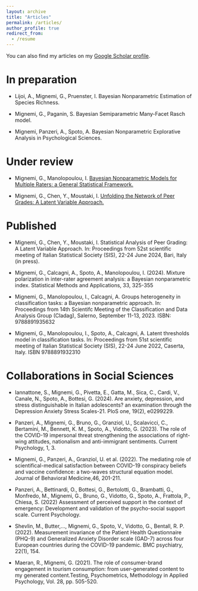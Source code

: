 ```yaml
---
layout: archive
title: "Articles"
permalink: /articles/
author_profile: true
redirect_from:
  - /resume
---
```

You can also find my articles on my [Google Scholar profile](https://scholar.google.com/citations?user=yvfdM3cAAAAJ&hl=it).

In preparation
======
- Lijoi, A., Mignemi, G., Pruenster, I. 
   Bayesian Nonparametric Estimation of Species Richness.
   
- Mignemi, G., Paganin, S.
   Bayesian Semiparametric Many-Facet Rasch model.
   
 - Mignemi, Panzeri, A., Spoto, A.
   Bayesian Nonparametric Explorative Analysis in Psychological Sciences.
     
Under review
======
- Mignemi, G., Manolopoulou, I. [Bayesian Nonparametric Models for Multiple Raters: a General Statistical Framework.](https://doi.org/10.48550/arXiv.2410.21498)

- Mignemi, G., Chen, Y., Moustaki, I. [Unfolding the Network of Peer Grades: A Latent Variable Approach.](https://doi.org/10.48550/arXiv.2410.14296)


Published
======
- Mignemi, G., Chen, Y., Moustaki, I. 
   Statistical Analysis of Peer Grading: A Latent Variable Approach. In: Proceedings from
52st scientific meeting of Italian Statistical Society (SIS), 22-24 June 2024, Bari, Italy (in press).
    
- Mignemi, G., Calcagni, A., Spoto, A., Manolopoulou, I. (2024). Mixture polarization in inter-rater agreement analysis: a Bayesian nonparametric index. Statistical Methods and Applications, 33, 325-355
 
- Mignemi, G., Manolopoulou, I., Calcagni, A. Groups heterogeneity in classification tasks: a Bayesian nonparametric approach. In: Proceedings from 14th Scientifc Meeting of the Classification and Data Analysis Group (Cladag), Salerno, September 11-13, 2023. ISBN: 9788891935632

- Mignemi, G., Manolopoulou, I., Spoto, A., Calcagni, A. Latent thresholds model in classification tasks. In: Proceedings from 51st scientific meeting of Italian Statistical Society (SIS), 22-24 June 2022, Caserta, Italy. ISBN 9788891932310  


Collaborations in Social Sciences
======
- Iannattone, S., Mignemi, G., Pivetta, E., Gatta, M., Sica, C., Cardi, V., Canale, N., Spoto, A., Bottesi, G. (2024). Are anxiety, depression, and stress distinguishable in Italian adolescents? an examination through the Depression Anxiety Stress Scales-21. PloS one, 19(2), e0299229.

- Panzeri, A., Mignemi, G., Bruno, G., Granziol, U., Scalavicci, C., Bertamini, M., Bennett, K. M., Spoto, A., Vidotto, G. (2023). The role of the COVID-19 impersonal threat strengthening the associations of right-wing attitudes, nationalism and anti-immigrant sentiments. Current Psychology, 1, 3. 
 
- Mignemi, G., Panzeri, A., Granziol, U. et al. (2022). The mediating role of scientifical-medical satisfaction between COVID-19 conspiracy beliefs and vaccine confidence: a two-waves 
structural equation model. Journal of Behavioral Medicine,46, 201-211. 

- Panzeri, A., Bettinardi, O., Bottesi, G., Bertolotti, G., Brambatti, G., Monfredo, M., Mignemi, G., Bruno, G., Vidotto, G., Spoto, A., Frattola, P., Chiesa, S. (2022) Assessment of perceived support in the context of emergency: Development and validation of the psycho-social support scale. Current Psychology.

- Shevlin, M., Butter,..., Mignemi, G., Spoto, V., Vidotto, G., Bentall, R. P. (2022). Measurement invariance of the Patient Health Questionnaire (PHQ-9) and Generalized Anxiety Disorder scale (GAD-7) across four European countries during the COVID-19 pandemic. BMC psychiatry, 22(1), 154. 

- Maeran, R., Mignemi, G. (2021). The role of consumer-brand engagement in tourism consumption: from user-generated content to my generated content.Testing, Psychometrics, Methodology in Applied Psychology, Vol. 28, pp. 505-520.
